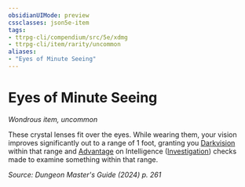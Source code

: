 ```yaml
---
obsidianUIMode: preview
cssclasses: json5e-item
tags:
- ttrpg-cli/compendium/src/5e/xdmg
- ttrpg-cli/item/rarity/uncommon
aliases: 
- "Eyes of Minute Seeing"
---
```

# Eyes of Minute Seeing
*Wondrous item, uncommon*  


These crystal lenses fit over the eyes. While wearing them, your vision improves significantly out to a range of 1 foot, granting you [Darkvision](senses.md#Darkvision) within that range and [Advantage](advantage-xphb.md) on Intelligence ([Investigation](skills.md#Investigation)) checks made to examine something within that range.

*Source: Dungeon Master's Guide (2024) p. 261*